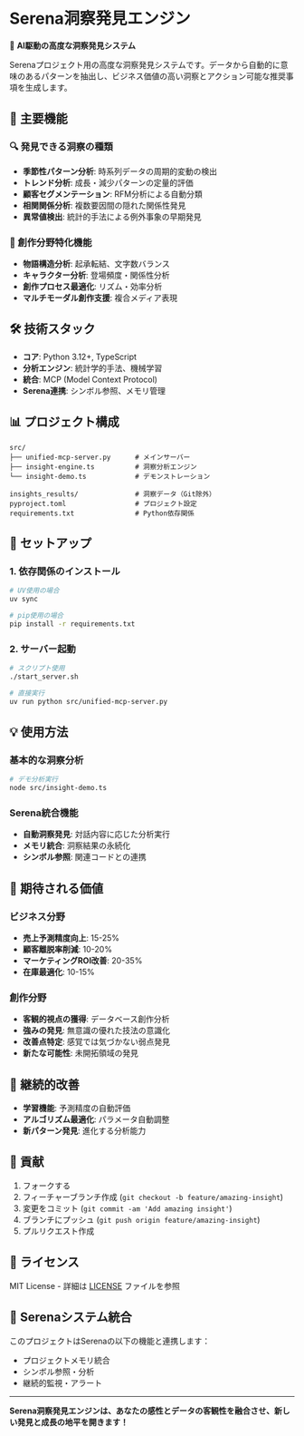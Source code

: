 # Serena洞察発見エンジン

🎯 **AI駆動の高度な洞察発見システム**

Serenaプロジェクト用の高度な洞察発見システムです。データから自動的に意味のあるパターンを抽出し、ビジネス価値の高い洞察とアクション可能な推奨事項を生成します。

## 🚀 主要機能

### 🔍 発見できる洞察の種類

- **季節性パターン分析**: 時系列データの周期的変動の検出
- **トレンド分析**: 成長・減少パターンの定量的評価
- **顧客セグメンテーション**: RFM分析による自動分類
- **相関関係分析**: 複数要因間の隠れた関係性発見
- **異常値検出**: 統計的手法による例外事象の早期発見

### 🎨 創作分野特化機能

- **物語構造分析**: 起承転結、文字数バランス
- **キャラクター分析**: 登場頻度・関係性分析
- **創作プロセス最適化**: リズム・効率分析
- **マルチモーダル創作支援**: 複合メディア表現

## 🛠️ 技術スタック

- **コア**: Python 3.12+, TypeScript
- **分析エンジン**: 統計学的手法、機械学習
- **統合**: MCP (Model Context Protocol)
- **Serena連携**: シンボル参照、メモリ管理

## 📊 プロジェクト構成

```
src/
├── unified-mcp-server.py      # メインサーバー
├── insight-engine.ts          # 洞察分析エンジン
└── insight-demo.ts            # デモンストレーション

insights_results/              # 洞察データ（Git除外）
pyproject.toml                 # プロジェクト設定
requirements.txt               # Python依存関係
```

## 🚀 セットアップ

### 1. 依存関係のインストール

```bash
# UV使用の場合
uv sync

# pip使用の場合
pip install -r requirements.txt
```

### 2. サーバー起動

```bash
# スクリプト使用
./start_server.sh

# 直接実行
uv run python src/unified-mcp-server.py
```

## 💡 使用方法

### 基本的な洞察分析

```bash
# デモ分析実行
node src/insight-demo.ts
```

### Serena統合機能

- **自動洞察発見**: 対話内容に応じた分析実行
- **メモリ統合**: 洞察結果の永続化
- **シンボル参照**: 関連コードとの連携

## 🎯 期待される価値

### ビジネス分野
- **売上予測精度向上**: 15-25%
- **顧客離脱率削減**: 10-20%
- **マーケティングROI改善**: 20-35%
- **在庫最適化**: 10-15%

### 創作分野
- **客観的視点の獲得**: データベース創作分析
- **強みの発見**: 無意識の優れた技法の意識化
- **改善点特定**: 感覚では気づかない弱点発見
- **新たな可能性**: 未開拓領域の発見

## 🔄 継続的改善

- **学習機能**: 予測精度の自動評価
- **アルゴリズム最適化**: パラメータ自動調整
- **新パターン発見**: 進化する分析能力

## 🤝 貢献

1. フォークする
2. フィーチャーブランチ作成 (`git checkout -b feature/amazing-insight`)
3. 変更をコミット (`git commit -am 'Add amazing insight'`)
4. ブランチにプッシュ (`git push origin feature/amazing-insight`)
5. プルリクエスト作成

## 📄 ライセンス

MIT License - 詳細は [LICENSE](./LICENSE) ファイルを参照

## 🔗 Serenaシステム統合

このプロジェクトはSerenaの以下の機能と連携します：
- プロジェクトメモリ統合
- シンボル参照・分析
- 継続的監視・アラート

---

**Serena洞察発見エンジンは、あなたの感性とデータの客観性を融合させ、新しい発見と成長の地平を開きます！**